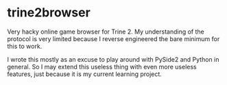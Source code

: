 # trine2browser
Very hacky online game browser for Trine 2.
My understanding of the protocol is very limited because I reverse engineered the bare minimum for this to work.

I wrote this mostly as an excuse to play around with PySide2 and Python in general.
So I may extend this useless thing with even more useless features, just because it is my current learning project.

